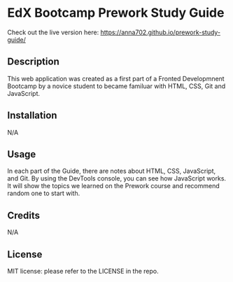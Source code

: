 # EdX Bootcamp Prework Study Guide
Check out the live version here: https://anna702.github.io/prework-study-guide/

## Description

This web application was created as a first part of a Fronted Developmnent Bootcamp by a novice student to became familuar with HTML, CSS, Git and JavaScript.

## Installation

N/A

## Usage

In each part of the Guide, there are notes about HTML, CSS, JavaScript, and Git.
By using the DevTools console, you can see how JavaScript works.
It will show the topics we learned on the Prework course and recommend random one to start with.

## Credits

N/A

## License

MIT license: please refer to the LICENSE in the repo.
